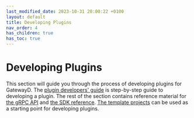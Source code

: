 ```yaml
---
last_modified_date: 2023-10-31 20:00:22 +0100
layout: default
title: Developing Plugins
nav_order: 4
has_children: true
has_toc: true
---
```


# Developing Plugins

This section will guide you through the process of developing plugins for GatewayD. The [plugin developers' guide](/developing-plugins/plugin-developers-guide) is step-by-step guide to developing a plugin. The rest of the section contains reference material for [the gRPC API](/developing-plugins/grpc-api-reference) and [the SDK reference](/developing-plugins/sdk-reference). [The template projects](/developing-plugins/template-projects) can be used as a starting point for developing plugins.
